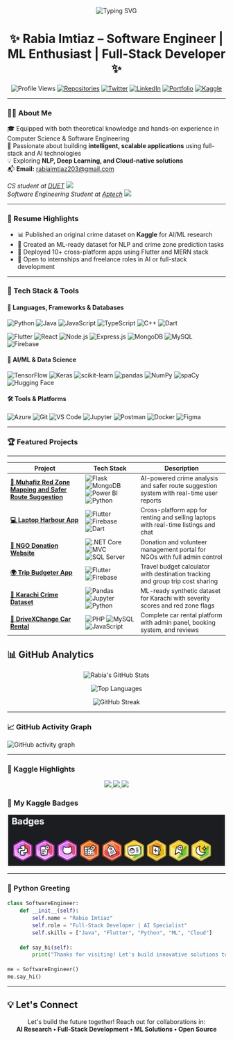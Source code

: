 <p align="center">
  <img src="https://readme-typing-svg.demolab.com?font=Fira+Code&duration=4000&pause=1000&center=true&vCenter=true&width=500&lines=CS+%26+SE+Graduate;MERN+Stack+Developer;Flutter+App+Builder;AI+%7C+ML+%7C+DL+Explorer;Let's+Code+%F0%9F%92%BB+Create+%F0%9F%92%A1+Innovate+%F0%9F%9A%80" alt="Typing SVG" />
</p>

<h1 align="center">✨ Rabia Imtiaz – Software Engineer | ML Enthusiast | Full-Stack Developer ✨</h1>

<p align="center">
  <img src="https://komarev.com/ghpvc/?username=rabia303&label=PROFILE+VIEWS&style=flat-square&color=blueviolet" alt="Profile Views">
  <a href="https://github.com/rabia303?tab=repositories"><img src="https://custom-icon-badges.demolab.com/badge/repositories-27-8A2BE2?logo=repo" alt="Repositories"></a>
  <a href="https://x.com/shxxrabia"><img src="https://img.shields.io/badge/X-1DA1F2?logo=twitter&logoColor=white" alt="Twitter"></a>
  <a href="https://www.linkedin.com/in/rabia-imtiaz/"><img src="https://img.shields.io/badge/LinkedIn-0077B5?logo=linkedin&logoColor=white" alt="LinkedIn"></a>
  <a href="https://rabia-portfolio-puce.vercel.app"><img src="https://img.shields.io/badge/Portfolio-ff69b4?logo=vercel&logoColor=white" alt="Portfolio"></a>
  <a href="https://www.kaggle.com/rabiaaaimtiaz"><img src="https://img.shields.io/badge/Kaggle-035a7d?logo=kaggle&logoColor=white" alt="Kaggle"></a>
</p>

---

### 👩‍💻 About Me

🎓 Equipped with both theoretical knowledge and hands-on experience in Computer Science & Software Engineering  
🚀 Passionate about building **intelligent, scalable applications** using full-stack and AI technologies  
💡 Exploring **NLP, Deep Learning, and Cloud-native solutions**  
📬 **Email:** rabiaimtiaz203@gmail.com  

<p><em>CS student at <a href="#">DUET</a> <img src="https://media.giphy.com/media/fYSnHlufseco8Fh93Z/giphy.gif" width="30"> <br> Software Engineering Student at <a href="#">Aptech</a> <img src="https://media.giphy.com/media/WUlplcMpOCEmTGBtBW/giphy.gif" width="30"></em></p>

---

### 📌 Resume Highlights

- 📊 Published an original crime dataset on **Kaggle** for AI/ML research  
- 🧠 Created an ML-ready dataset for NLP and crime zone prediction tasks  
- 📱 Deployed 10+ cross-platform apps using Flutter and MERN stack  
- 💼 Open to internships and freelance roles in AI or full-stack development  

---

### 🚀 Tech Stack & Tools

#### 🧩 Languages, Frameworks & Databases

![Python](https://img.shields.io/badge/-Python-3776AB?style=flat-square&logo=python&logoColor=white)
![Java](https://img.shields.io/badge/-Java-007396?style=flat-square&logo=java&logoColor=white)
![JavaScript](https://img.shields.io/badge/-JavaScript-F7DF1E?style=flat-square&logo=javascript&logoColor=black)
![TypeScript](https://img.shields.io/badge/-TypeScript-3178C6?style=flat-square&logo=typescript&logoColor=white)
![C++](https://img.shields.io/badge/-C++-00599C?style=flat-square&logo=cplusplus&logoColor=white)
![Dart](https://img.shields.io/badge/-Dart-0175C2?style=flat-square&logo=dart&logoColor=white)

![Flutter](https://img.shields.io/badge/-Flutter-02569B?style=flat-square&logo=flutter&logoColor=white)
![React](https://img.shields.io/badge/-React-20232A?style=flat-square&logo=react)
![Node.js](https://img.shields.io/badge/-Node.js-339933?style=flat-square&logo=node.js&logoColor=white)
![Express.js](https://img.shields.io/badge/-Express.js-000000?style=flat-square&logo=express&logoColor=white)
![MongoDB](https://img.shields.io/badge/-MongoDB-47A248?style=flat-square&logo=mongodb&logoColor=white)
![MySQL](https://img.shields.io/badge/-MySQL-4479A1?style=flat-square&logo=mysql&logoColor=white)
![Firebase](https://img.shields.io/badge/-Firebase-FFCA28?style=flat-square&logo=firebase)

#### 🧠 AI/ML & Data Science

![TensorFlow](https://img.shields.io/badge/-TensorFlow-FF6F00?style=flat-square&logo=tensorflow&logoColor=white)
![Keras](https://img.shields.io/badge/-Keras-D00000?style=flat-square&logo=keras&logoColor=white)
![scikit-learn](https://img.shields.io/badge/-scikit%20learn-F7931E?style=flat-square&logo=scikitlearn&logoColor=white)
![pandas](https://img.shields.io/badge/-pandas-150458?style=flat-square&logo=pandas&logoColor=white)
![NumPy](https://img.shields.io/badge/-NumPy-013243?style=flat-square&logo=numpy&logoColor=white)
![spaCy](https://img.shields.io/badge/-spaCy-09a3d5?style=flat-square)
![Hugging Face](https://img.shields.io/badge/-Hugging%20Face-ffd21f?style=flat-square&logo=huggingface&logoColor=black)

#### 🛠️ Tools & Platforms

![Azure](https://img.shields.io/badge/-Azure-0089D6?style=flat-square&logo=microsoft-azure)
![Git](https://img.shields.io/badge/-Git-F05032?style=flat-square&logo=git&logoColor=white)
![VS Code](https://img.shields.io/badge/-VSCode-007ACC?style=flat-square&logo=visual-studio-code)
![Jupyter](https://img.shields.io/badge/-Jupyter-F37626?style=flat-square&logo=jupyter)
![Postman](https://img.shields.io/badge/-Postman-FF6C37?style=flat-square&logo=postman)
![Docker](https://img.shields.io/badge/-Docker-2496ED?style=flat-square&logo=docker&logoColor=white)
![Figma](https://img.shields.io/badge/-Figma-F24E1E?style=flat-square&logo=figma)

---

### 🏆 Featured Projects
---
| Project                                                                                                                | Tech Stack                                                                                                                                                                                                                                                                                                                                               | Description                                                                             |
| ---------------------------------------------------------------------------------------------------------------------- | -------------------------------------------------------------------------------------------------------------------------------------------------------------------------------------------------------------------------------------------------------------------------------------------------------------------------------------------------------- | --------------------------------------------------------------------------------------- |
| **[🔐 Muhafiz Red Zone Mapping and Safer Route Suggestion](https://github.com/Rabia303/final-year-project-muhafiz)**                               | ![Flask](https://img.shields.io/badge/Flask-000000?style=flat-square\&logo=flask) ![MongoDB](https://img.shields.io/badge/MongoDB-47A248?style=flat-square\&logo=mongodb) ![Power BI](https://img.shields.io/badge/Power_BI-F2C811?style=flat-square\&logo=powerbi) ![Python](https://img.shields.io/badge/Python-3776AB?style=flat-square\&logo=python) | AI-powered crime analysis and safer route suggestion system with real-time user reports |
| **[💻 Laptop Harbour App](https://github.com/Rabia303/Laptop-Harbour)**                                                | ![Flutter](https://img.shields.io/badge/Flutter-02569B?style=flat-square\&logo=flutter) ![Firebase](https://img.shields.io/badge/Firebase-FFCA28?style=flat-square\&logo=firebase) ![Dart](https://img.shields.io/badge/Dart-0175C2?style=flat-square\&logo=dart)                                                                                        | Cross-platform app for renting and selling laptops with real-time listings and chat     |
| **[🏥 NGO Donation Website](https://github.com/Rabia303/NGO-WEBSITE-USING-DOTNET-MVC-CORE-AND-SQL)**                   | ![.NET Core](https://img.shields.io/badge/.NET_Core-512BD4?style=flat-square\&logo=dotnet) ![MVC](https://img.shields.io/badge/MVC-007ACC?style=flat-square\&logo=visualstudio) ![SQL Server](https://img.shields.io/badge/SQL_Server-CC2927?style=flat-square\&logo=microsoftsqlserver)                                                                 | Donation and volunteer management portal for NGOs with full admin control               |
| **[🌍 Trip Budgeter App](https://github.com/Rabia303/tripBudget)**                                                     | ![Flutter](https://img.shields.io/badge/Flutter-02569B?style=flat-square\&logo=flutter) ![Firebase](https://img.shields.io/badge/Firebase-FFCA28?style=flat-square\&logo=firebase)                                                                                                                                                                       | Travel budget calculator with destination tracking and group trip cost sharing          |
| **[📁 Karachi Crime Dataset](https://www.kaggle.com/datasets/rabiaaaimtiaz/karachi-synthetic-crime-dataset-20202025)** | ![Pandas](https://img.shields.io/badge/Pandas-150458?style=flat-square\&logo=pandas) ![Jupyter](https://img.shields.io/badge/Jupyter-F37626?style=flat-square\&logo=jupyter) ![Python](https://img.shields.io/badge/Python-3776AB?style=flat-square\&logo=python)                                                                                        | ML-ready synthetic dataset for Karachi with severity scores and red zone flags          |
| **[🚗 DriveXChange Car Rental](https://github.com/Rabia303/DriveXChange-CarRentalWebsite)**                            | ![PHP](https://img.shields.io/badge/PHP-777BB4?style=flat-square\&logo=php) ![MySQL](https://img.shields.io/badge/MySQL-4479A1?style=flat-square\&logo=mysql) ![JavaScript](https://img.shields.io/badge/JavaScript-F7DF1E?style=flat-square\&logo=javascript)                                                                                           | Complete car rental platform with admin panel, booking system, and reviews              |



## 📊 GitHub Analytics

<div align="center">
  
![Rabia's GitHub Stats](https://github-readme-stats.vercel.app/api?username=rabia303&show_icons=true&theme=radical&border_color=8A2BE2&bg_color=000000&title_color=8A2BE2&icon_color=8A2BE2&include_all_commits=true&count_private=true)
  
![Top Languages](https://github-readme-stats.vercel.app/api/top-langs/?username=rabia303&layout=compact&theme=radical&border_color=8A2BE2&bg_color=000000&title_color=8A2BE2)
  
![GitHub Streak](https://github-readme-streak-stats.herokuapp.com/?user=rabia303&theme=radical&border=8A2BE2&background=000000&stroke=8A2BE2)
  
</div>


---

### 📈 GitHub Activity Graph

![GitHub activity graph](https://github-readme-activity-graph.vercel.app/graph?username=rabia303&theme=tokyo-night)

---

### 🥇 Kaggle Highlights 
<p align="center"> <a href="https://kaggle.com/rabiaimtiaz"> <img src="https://img.shields.io/badge/Kaggle-Profile-20BEFF?logo=kaggle&logoColor=white" /> </a> <a href="https://www.kaggle.com/datasets/rabiaaaimtiaz/karachi-synthetic-crime-dataset-20202025"> <img src="https://img.shields.io/badge/Dataset-Karachi%20Crime%202020--2025-2ecc71?logo=kaggle&logoColor=white" /> </a> <a href="https://www.kaggle.com/code/rabiaaaimtiaz/karachicrimedataanalysis"> <img src="https://img.shields.io/badge/Notebook-Crime%20Data%20Analysis-orange?logo=kaggle&logoColor=white" /> </a> </p>

### 🏅 My Kaggle Badges

<p align="center">
  <img src="https://github.com/Rabia303/rabia303/blob/main/kaggle_badges.jpg" width="500" alt="Kaggle Badges" />
</p>

---

### 💬 Python Greeting

```python
class SoftwareEngineer:
    def __init__(self):
        self.name = "Rabia Imtiaz"
        self.role = "Full-Stack Developer | AI Specialist"
        self.skills = ["Java", "Flutter", "Python", "ML", "Cloud"]
        
    def say_hi(self):
        print("Thanks for visiting! Let's build innovative solutions together!")

me = SoftwareEngineer()
me.say_hi()

```
---
## 💡 Let's Connect
<p align="center">
  Let's build the future together! Reach out for collaborations in:<br>
  <strong>AI Research • Full-Stack Development • ML Solutions • Open Source</strong>
</p>

